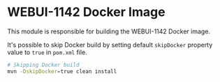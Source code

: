 # WEBUI-1142 Docker Image

This module is responsible for building the WEBUI-1142 Docker image.


It's possible to skip Docker build by setting default `skipDocker` property value to `true` in `pom.xml` file.

```bash
# Skipping Docker build
mvn -DskipDocker=true clean install
```
